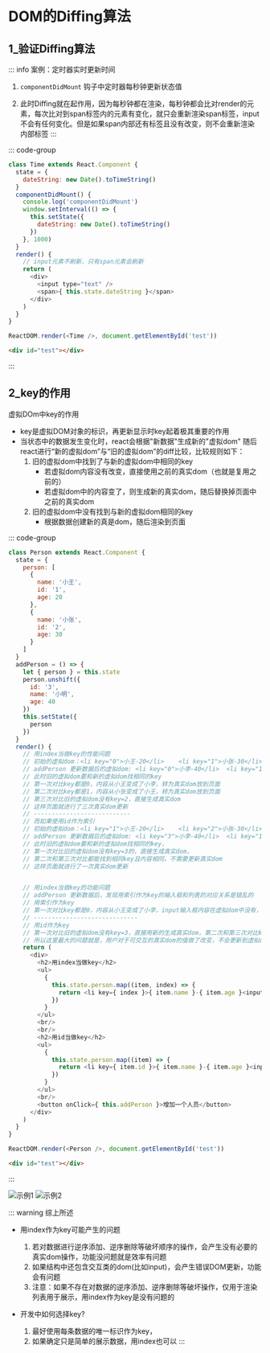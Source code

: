 # DOM的Diffing算法

## 1_验证Diffing算法

::: info 案例：定时器实时更新时间
1. `componentDidMount` 钩子中定时器每秒钟更新状态值
   
2. 此时Diffing就在起作用，因为每秒钟都在渲染，每秒钟都会比对render的元素，每次比对到span标签内的元素有变化，就只会重新渲染span标签，input不会有任何变化。但是如果span内部还有标签且没有改变，则不会重新渲染内部标签
:::

::: code-group

```js
class Time extends React.Component {
  state = {
    dateString: new Date().toTimeString()
  }
  componentDidMount() {
    console.log('componentDidMount')
    window.setInterval(() => {
      this.setState({
        dateString: new Date().toTimeString()
      })
    }, 1000)
  }
  render() {
    // input元素不刷新，只有span元素会刷新
    return (
      <div>
        <input type="text" />
        <span>{ this.state.dateString }</span>
      </div>
    )
  }
}

ReactDOM.render(<Time />, document.getElementById('test'))
```

```html
<div id="test"></div>
```
:::

## 2_key的作用

虚拟DOm中key的作用
- key是虚拟DOM对象的标识，再更新显示时key起着极其重要的作用
- 当状态中的数据发生变化时，react会根据"新数据"生成新的"虚拟dom"  随后react进行“新的虚拟dom”与“旧的虚拟dom”的diff比较，比较规则如下：
  1. 旧的虚拟dom中找到了与新的虚拟dom中相同的key
     - 若虚拟dom内容没有改变，直接使用之前的真实dom（也就是复用之前的）
     - 若虚拟dom中的内容变了，则生成新的真实dom，随后替换掉页面中之前的真实dom
  2. 旧的虚拟dom中没有找到与新的虚拟dom相同的key
     - 根据数据创建新的真是dom，随后渲染到页面

::: code-group

```js
class Person extends React.Component {
  state = {
    person: [
      {
        name: '小王',
        id: '1',
        age: 20
      },
      {
        name: '小张',
        id: '2',
        age: 30
      }
    ]
  }
  addPerson = () => {
    let { person } = this.state
    person.unshift({
      id: '3',
      name: '小明',
      age: 40
    })
    this.setState({
      person
    })
  }
  render() {
    // 用index当做key的性能问题
    // 初始的虚拟dom：<li key="0">小王-20</li>    <li key="1">小张-30</li>
    // addPerson 更新数据后的虚拟dom: <li key="0">小李-40</li>  <li key="1">小王-20</li>    <li key="2">小张-30</li>
    // 此时旧的虚拟dom要和新的虚拟dom找相同的key
    // 第一次对比key都是0，内容从小王变成了小李，转为真实dom放到页面   
    // 第二次对比key都是1，内容从小张变成了小王，转为真实dom放到页面   
    // 第三次对比旧的虚拟dom没有key=2，直接生成真实dom
    // 这样页面就进行了三次真实dom更新
    // ---------------------------
    // 而如果使用id作为索引
    // 初始的虚拟dom：<li key="1">小王-20</li>    <li key="2">小张-30</li>
    // addPerson 更新数据后的虚拟dom: <li key="3">小李-40</li>  <li key="1">小王-20</li>    <li key="2">小张-30</li>
    // 此时旧的虚拟dom要和新的虚拟dom找相同的key，
    // 第一次对比旧的虚拟dom没有key=3的，直接生成真实dom，
    // 第二次和第三次对比都能找到相同key且内容相同，不需要更新真实dom
    // 这样页面就进行了一次真实dom更新


    // 用index当做key的功能问题
    // addPerson 更新数据后，发现用索引作为key的输入框和列表的对应关系是错乱的
    // 用索引作为key
    // 第一次对比key都是0，内容从小王变成了小李，input输入框内容在虚拟dom中没有，所以对于diff算法来说旧虚拟dom的input框和新虚拟dom的input框是一样的，所以直接使用旧虚拟dom的input框，这就造成了新添加的小李的输入框实际上是之前小王的输入框
    // -----------------------------
    // 用id作为key
    // 第一次对比旧的虚拟dom没有key=3，直接用新的生成真实dom，第二次和第三次对比key和内容完全一样，所以还是直接用旧的dom不需要更新真实dom
    // 所以这里最大的问题就是，用户对于可交互的真实dom的值做了改变，不会更新到虚拟dom
    return (
      <div>
        <h2>用index当做key</h2>
        <ul>
          {
            this.state.person.map((item, index) => {
              return <li key={ index }>{ item.name }-{ item.age }<input type="text" /></li>
            })
          }
        </ul>
        <br/>
        <br/>
        <h2>用id当做key</h2>
        <ul>
          {
            this.state.person.map((item) => {
              return <li key={ item.id }>{ item.name }-{ item.age }<input type="text" /></li>
            })
          }
        </ul>
        <br/>
        <button onClick={ this.addPerson }>增加一个人员</button>
      </div>
    )
  }
}

ReactDOM.render(<Person />, document.getElementById('test'))
```
```html
<div id="test"></div>
```

:::

![示例1](/react/react基础/1722224164176.png)
![示例2](/react/react基础/1722224164177.png)

::: warning   综上所述
- 用index作为key可能产生的问题
  1. 若对数据进行逆序添加、逆序删除等破坏顺序的操作，会产生没有必要的真实dom操作，功能没问题就是效率有问题
  2. 如果结构中还包含交互类的dom(比如input)，会产生错误DOM更新，功能会有问题
  3. 注意：如果不存在对数据的逆序添加、逆序删除等破坏操作，仅用于渲染列表用于展示，用index作为key是没有问题的

- 开发中如何选择key?
  1. 最好使用每条数据的唯一标识作为key，
  2. 如果确定只是简单的展示数据，用index也可以
:::